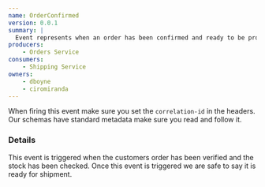 ```yaml
---
name: OrderConfirmed
version: 0.0.1
summary: |
  Event represents when an order has been confirmed and ready to be processed (shipped for example)
producers:
    - Orders Service
consumers:
    - Shipping Service
owners:
    - dboyne
    - ciromiranda
---
```


<Admonition>When firing this event make sure you set the `correlation-id` in the headers. Our schemas have standard metadata make sure you read and follow it.</Admonition>

### Details

This event is triggered when the customers order has been verified and the stock has been checked. Once this event is triggered we are safe to say it is ready for shipment.

<NodeGraph title="Consumer / Producer Diagram" />

<Schema />